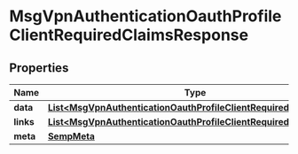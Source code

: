 

# MsgVpnAuthenticationOauthProfileClientRequiredClaimsResponse


## Properties

| Name | Type | Description | Notes |
|------------ | ------------- | ------------- | -------------|
|**data** | [**List&lt;MsgVpnAuthenticationOauthProfileClientRequiredClaim&gt;**](MsgVpnAuthenticationOauthProfileClientRequiredClaim.md) |  |  [optional] |
|**links** | [**List&lt;MsgVpnAuthenticationOauthProfileClientRequiredClaimLinks&gt;**](MsgVpnAuthenticationOauthProfileClientRequiredClaimLinks.md) |  |  [optional] |
|**meta** | [**SempMeta**](SempMeta.md) |  |  |



